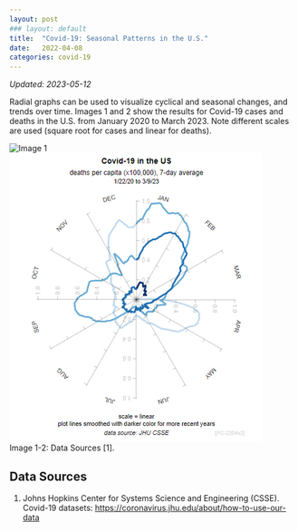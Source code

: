 ```yaml
---
layout: post
### layout: default
title:  "Covid-19: Seasonal Patterns in the U.S."
date:   2022-04-08
categories: covid-19
---
```

_Updated: 2023-05-12_

Radial graphs can be used to visualize cyclical and seasonal changes, and trends over time. Images 1 and 2 show the results for Covid-19 cases and deaths in the U.S. from January 2020 to March 2023. Note different scales are used (square root for cases and linear for deaths).

![Image 1](/blog1/assets/images/covid-19/radial-line-chart_cases-pcap_end-20230310_2204v2.png)
![Image 2](/assets/images/covid-19/radial-line-chart_deaths-pcap_end-20230310_2204v2.png)  
Image 1-2: Data Sources [1].

## Data Sources

1. Johns Hopkins Center for Systems Science and Engineering (CSSE). Covid-19 datasets: <https://coronavirus.jhu.edu/about/how-to-use-our-data>